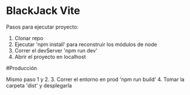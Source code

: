 # BlackJack Vite

Pasos para ejecutar proyecto:

1. Clonar repo
2. Ejecutar 'npm install' para reconstruir los módulos de node
3. Correr el devServer 'npm run dev'
4. Abrir el proyecto en localhost

#Producción

Mismo paso 1 y 2.
3. Correr el entorno en prod 'npm run build'
4. Tomar la carpeta 'dist' y desplegarla